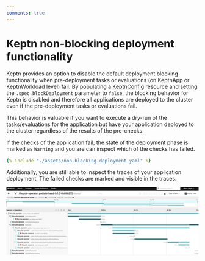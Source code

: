 ```yaml
---
comments: true
---
```


# Keptn non-blocking deployment functionality

Keptn provides an option to disable the default deployment blocking functionality
when pre-deployment tasks or evaluations (on KeptnApp or KeptnWorkload level) fail.
By populating a [KeptnConfig](../../reference/crd-reference/config.md) resource and
setting the `.spec.blockDeployment` parameter to `false`, the blocking
behavior for Keptn is disabled and therefore all applications are deployed
to the cluster even if the pre-deployment tasks or evaluations fail.

This behavior is valuable if you want to execute a dry-run of the
tasks/evaluations for the application but have your application deployed
to the cluster regardless of the results of the pre-checks.

If the checks of the application fail, the state of the deployment phase
is marked as `Warning` and you are can inspect which
of the checks has failed.

```yaml
{% include "./assets/non-blocking-deployment.yaml" %}
```

Additionally, you are still able
to inspect the traces of your application deployment.
The failed checks are marked and visible in the traces.

![non-blocking-deployment-trace](./assets/non-blocking-deployment.png)
